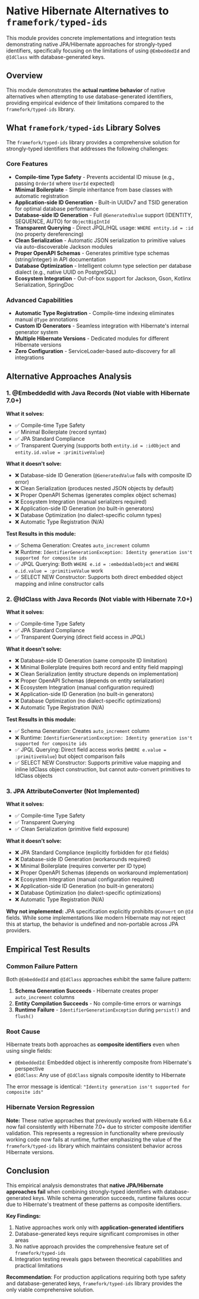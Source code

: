 # Native Hibernate Alternatives to `framefork/typed-ids`

This module provides concrete implementations and integration tests demonstrating native JPA/Hibernate approaches for strongly-typed identifiers, specifically focusing on the limitations of using `@EmbeddedId` and `@IdClass` with database-generated keys.

## Overview

This module demonstrates the **actual runtime behavior** of native alternatives when attempting to use database-generated identifiers, providing empirical evidence of their limitations compared to the `framefork/typed-ids` library.

## What `framefork/typed-ids` Library Solves

The `framefork/typed-ids` library provides a comprehensive solution for strongly-typed identifiers that addresses the following challenges:

### Core Features
- **Compile-time Type Safety** - Prevents accidental ID misuse (e.g., passing `OrderId` where `UserId` expected)
- **Minimal Boilerplate** - Simple inheritance from base classes with automatic registration
- **Application-side ID Generation** - Built-in UUIDv7 and TSID generation for optimal database performance
- **Database-side ID Generation** - Full `@GeneratedValue` support (IDENTITY, SEQUENCE, AUTO) for `ObjectBigIntId`
- **Transparent Querying** - Direct JPQL/HQL usage: `WHERE entity.id = :id` (no property dereferencing)
- **Clean Serialization** - Automatic JSON serialization to primitive values via auto-discoverable Jackson modules
- **Proper OpenAPI Schemas** - Generates primitive type schemas (string/integer) in API documentation
- **Database Optimization** - Intelligent column type selection per database dialect (e.g., native UUID on PostgreSQL)
- **Ecosystem Integration** - Out-of-box support for Jackson, Gson, Kotlinx Serialization, SpringDoc

### Advanced Capabilities
- **Automatic Type Registration** - Compile-time indexing eliminates manual `@Type` annotations
- **Custom ID Generators** - Seamless integration with Hibernate's internal generator system
- **Multiple Hibernate Versions** - Dedicated modules for different Hibernate versions
- **Zero Configuration** - ServiceLoader-based auto-discovery for all integrations

## Alternative Approaches Analysis

### 1. @EmbeddedId with Java Records (Not viable with Hibernate 7.0+)

**What it solves:**
- ✅ Compile-time Type Safety
- ✅ Minimal Boilerplate (record syntax)
- ✅ JPA Standard Compliance
- ✅ Transparent Querying (supports both `entity.id = :idObject` and `entity.id.value = :primitiveValue`)

**What it doesn't solve:**
- ❌ Database-side ID Generation (`@GeneratedValue` fails with composite ID error)
- ❌ Clean Serialization (produces nested JSON objects by default)
- ❌ Proper OpenAPI Schemas (generates complex object schemas)
- ❌ Ecosystem Integration (manual serializers required)
- ❌ Application-side ID Generation (no built-in generators)
- ❌ Database Optimization (no dialect-specific column types)
- ❌ Automatic Type Registration (N/A)

**Test Results in this module:**
- ✅ Schema Generation: Creates `auto_increment` column
- ❌ Runtime: `IdentifierGenerationException: Identity generation isn't supported for composite ids`
- ✅ JPQL Querying: Both `WHERE e.id = :embeddableObject` and `WHERE e.id.value = :primitiveValue` work
- ✅ SELECT NEW Constructor: Supports both direct embedded object mapping and inline constructor calls

### 2. @IdClass with Java Records (Not viable with Hibernate 7.0+)

**What it solves:**
- ✅ Compile-time Type Safety
- ✅ JPA Standard Compliance
- ✅ Transparent Querying (direct field access in JPQL)

**What it doesn't solve:**
- ❌ Database-side ID Generation (same composite ID limitation)
- ❌ Minimal Boilerplate (requires both record and entity field mapping)
- ❌ Clean Serialization (entity structure depends on implementation)
- ❌ Proper OpenAPI Schemas (depends on entity serialization)
- ❌ Ecosystem Integration (manual configuration required)
- ❌ Application-side ID Generation (no built-in generators)
- ❌ Database Optimization (no dialect-specific optimizations)
- ❌ Automatic Type Registration (N/A)

**Test Results in this module:**
- ✅ Schema Generation: Creates `auto_increment` column
- ❌ Runtime: `IdentifierGenerationException: Identity generation isn't supported for composite ids`
- ✅ JPQL Querying: Direct field access works (`WHERE e.value = :primitiveValue`) but object comparison fails
- ✅ SELECT NEW Constructor: Supports primitive value mapping and inline IdClass object construction, but cannot auto-convert primitives to IdClass objects

### 3. JPA AttributeConverter (Not Implemented)

**What it solves:**
- ✅ Compile-time Type Safety
- ✅ Transparent Querying
- ✅ Clean Serialization (primitive field exposure)

**What it doesn't solve:**
- ❌ JPA Standard Compliance (explicitly forbidden for `@Id` fields)
- ❌ Database-side ID Generation (workarounds required)
- ❌ Minimal Boilerplate (requires converter per ID type)
- ❌ Proper OpenAPI Schemas (depends on workaround implementation)
- ❌ Ecosystem Integration (manual configuration required)
- ❌ Application-side ID Generation (no built-in generators)
- ❌ Database Optimization (no dialect-specific optimizations)
- ❌ Automatic Type Registration (N/A)

**Why not implemented:** JPA specification explicitly prohibits `@Convert` on `@Id` fields. While some implementations like modern Hibernate may not reject this at startup, the behavior is undefined and non-portable across JPA providers.

## Empirical Test Results

### Common Failure Pattern
Both `@EmbeddedId` and `@IdClass` approaches exhibit the same failure pattern:

1. **Schema Generation Succeeds** - Hibernate creates proper `auto_increment` columns
2. **Entity Compilation Succeeds** - No compile-time errors or warnings
3. **Runtime Failure** - `IdentifierGenerationException` during `persist()` and `flush()`

### Root Cause
Hibernate treats both approaches as **composite identifiers** even when using single fields:
- `@EmbeddedId`: Embedded object is inherently composite from Hibernate's perspective
- `@IdClass`: Any use of `@IdClass` signals composite identity to Hibernate

The error message is identical: `"Identity generation isn't supported for composite ids"`

### Hibernate Version Regression
**Note:** These native approaches that previously worked with Hibernate 6.6.x now fail consistently with Hibernate 7.0+ due to stricter composite identifier validation.
This represents a regression in functionality where previously working code now fails at runtime,
further emphasizing the value of the `framefork/typed-ids` library which maintains consistent behavior across Hibernate versions.

## Conclusion

This empirical analysis demonstrates that **native JPA/Hibernate approaches fail** when combining strongly-typed identifiers with database-generated keys.
While schema generation succeeds, runtime failures occur due to Hibernate's treatment of these patterns as composite identifiers.

**Key Findings:**
1. Native approaches work only with **application-generated identifiers**
2. Database-generated keys require significant compromises in other areas
3. No native approach provides the comprehensive feature set of `framefork/typed-ids`
4. Integration testing reveals gaps between theoretical capabilities and practical limitations

**Recommendation**: For production applications requiring both type safety and database-generated keys, `framefork/typed-ids` library provides the only viable comprehensive solution.
